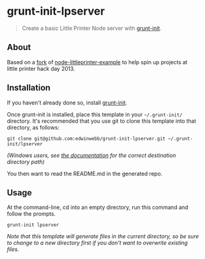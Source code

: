 # grunt-init-lpserver

> Create a basic Little Printer Node server with [grunt-init][].

[grunt-init]: http://gruntjs.com/project-scaffolding

## About
Based on a [fork](https://github.com/edwinwebb/node-littleprinter-example) of [node-littleprinter-example](https://github.com/roylines/node-littleprinter-example) to help spin up projects at little printer hack day 2013. 

## Installation
If you haven't already done so, install [grunt-init][].

Once grunt-init is installed, place this template in your `~/.grunt-init/` directory. It's recommended that you use git to clone this template into that directory, as follows:

```
git clone git@github.com:edwinwebb/grunt-init-lpserver.git ~/.grunt-init/lpserver
```

_(Windows users, see [the documentation][grunt-init] for the correct destination directory path)_

You then want to read the README.md in the generated repo. 

## Usage

At the command-line, cd into an empty directory, run this command and follow the prompts.

```
grunt-init lpserver
```

_Note that this template will generate files in the current directory, so be sure to change to a new directory first if you don't want to overwrite existing files._